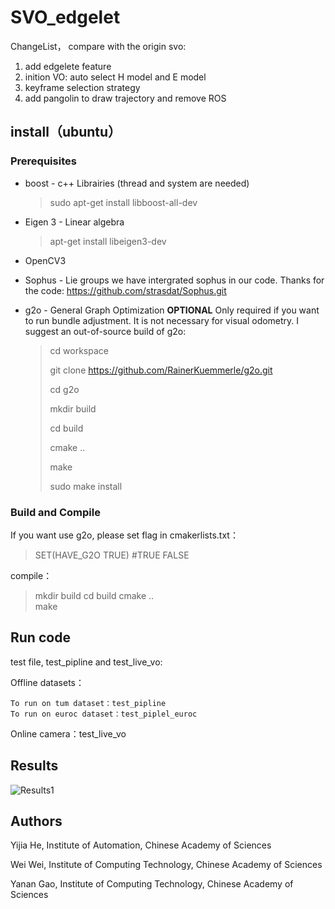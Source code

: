 # SVO_edgelet
ChangeList， compare with the origin svo:
1. add edgelete feature
2. inition VO: auto select H model and E model
3. keyframe selection strategy
4. add pangolin to draw trajectory and remove ROS

## install（ubuntu）

### Prerequisites
* boost - c++ Librairies (thread and system are needed)
	> sudo apt-get install libboost-all-dev	
* Eigen 3 - Linear algebra
	> apt-get install libeigen3-dev
* OpenCV3
* Sophus - Lie groups
    we have intergrated sophus in our code. Thanks for the code: https://github.com/strasdat/Sophus.git
 
* g2o - General Graph Optimization **OPTIONAL**	
	Only required if you want to run bundle adjustment. It is not necessary for visual odometry. 
    I suggest an out-of-source build of g2o:
	> cd workspace	
	> 
	> git clone https://github.com/RainerKuemmerle/g2o.git
	> 
	> cd g2o	
	> 
	> mkdir build	
	> 
	> cd build	
	> 
	> cmake ..	
	> 
	> make	
	> 
	> sudo make install

### Build and Compile
If you want use g2o,  please set flag in cmakerlists.txt：
>SET(HAVE_G2O TRUE)   #TRUE  FALSE

compile：
> mkdir build
> cd build
> cmake ..	
> make

## Run code
test file, test_pipline and test_live_vo:

Offline datasets：

	To run on tum dataset：test_pipline
	To run on euroc dataset：test_piplel_euroc

Online camera：test_live_vo

## Results
![Results1](http://img.blog.csdn.net/20170312231721526?watermark/2/text/aHR0cDovL2Jsb2cuY3Nkbi5uZXQvaGV5aWppYTAzMjc=/font/5a6L5L2T/fontsize/400/fill/I0JBQkFCMA==/dissolve/70/gravity/SouthEast)
## Authors
Yijia He, Institute of Automation, Chinese Academy of Sciences

Wei Wei, Institute of Computing Technology, Chinese Academy of Sciences

Yanan Gao, Institute of Computing Technology, Chinese Academy of Sciences

